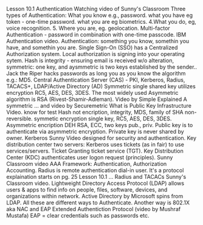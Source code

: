 Lesson 10.1 Authentication Watching video of Sunny's Classroom 
Three types of Authentication: What you know e.g., password. what you have eg token - one-time password. what you are eg biometrics. 4.What you do, eg, voice recognition. 5. Where you are, eg. geolocation.
Multi-factor Authentication - password in combination with one-time passcode. IBM Authentication video. Authentication: something you know, somethin you have, and somethin you are.
Single Sign-On (SSO) has a Centralized Authorization system.
Local authorization is signing into your operating sytem. Hash is integrity - ensuring email is received w/o alteration, symmetric: one key, and aysmmetric is two keys established by the sender..
Jack the Riper hacks passwords as long you as you know the algorithm e.g.: MD5.
Central Authentication Server (CAS) - PKI, Kerberos, Radius, TACACS+, LDAP/Active Directory (AD)
Symmetric single shared key utilizes encryption RC5, AES, DES, 3DES.
The most widely used Asymmetric algorithm is RSA (Rivest-Shamir-Adleman).
Video by Simple Explained A symmetric ... and video by Securemetric What is Public Key Infrastructure Video.
know for test Hash not encription, integrity, MDS, family of SHA non-reversible.
symmetic encryption single key, RC5, AES, DES, 3DES.
Asymmetric encription DEH RSA, ECC, two keys pub., priv.
Public key is to authenticate via asymmetric encryption. Private key is never shared by owner.
Kerberos Sunny Video designed for security and authentication. Key distribution center two servers:
Kerberos uses tickets (as in fair) to use services/servers. Ticket Granting ticket service (TGT). Key Distribution Center (KDC) authenticates user logon request (principles).
Sunny Classroom video AAA Framework: Authentication, Authorization Accounting. Radius is remote authentication dial-in user. It's a protocol explaination starts on pg. 25 Lesson 10.1 ... 
Radius and TACACs Sunny's Classroom video.
Lightweight Directory Access Protocol (LDAP) allows users & apps to find info on people, files, software, devices, and organizations within network. Active Directory by Microsoft spins from LDAP.
All these are different ways to Authenticate. Another way is 802.1X aka NAC and EAP Extended Authentiction Protocol (video by Mushraf Mustafa) EAP = clear credentials such as passwords etc.
